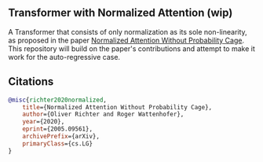 ## Transformer with Normalized Attention (wip)

A Transformer that consists of only normalization as its sole non-linearity, as proposed in the paper <a href="https://arxiv.org/abs/2005.09561">Normalized Attention Without Probability Cage</a>. This repository will build on the paper's contributions and attempt to make it work for the auto-regressive case.

## Citations

```bibtex
@misc{richter2020normalized,
    title={Normalized Attention Without Probability Cage},
    author={Oliver Richter and Roger Wattenhofer},
    year={2020},
    eprint={2005.09561},
    archivePrefix={arXiv},
    primaryClass={cs.LG}
}
```

